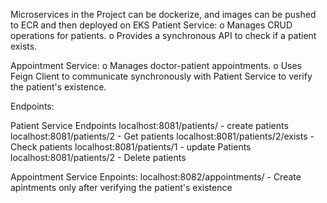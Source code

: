 Microservices in the Project can be dockerize, and images can be pushed to ECR and then deployed on EKS
Patient Service:
o Manages CRUD operations for patients. 
o Provides a synchronous API to check if a patient exists.

Appointment Service: 
o Manages doctor-patient appointments. 
o Uses Feign Client to communicate synchronously with Patient Service to verify the patient's existence.

Endpoints:

Patient Service Endpoints
localhost:8081/patients/ - create patients 
localhost:8081/patients/2 - Get patients 
localhost:8081/patients/2/exists - Check patients 
localhost:8081/patients/1 - update Patients 
localhost:8081/patients/2 - Delete patients

Appointment Service Enpoints:
localhost:8082/appointments/ - Create apintments only after verifying the patient's existence
